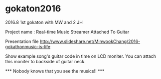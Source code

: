 # gokaton2016
2016.8 1st gokaton with MW and 2 JH

Project name : Real-time Music Streamer Attached To Guitar

Presentation file
http://www.slideshare.net/MinwookChang/2016-gokathonmusic-is-life

Show example song's guitar code in time on LCD moniter.
You can attach this moniter to backside of guitar neck.

*** Nobody knows that you see the musics!! ***

